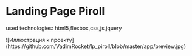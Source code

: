 <h1>Landing Page Piroll</h1>
<p>used technologies: html5,flexbox,css,js,jquery</p>
![Иллюстрация к проекту](https://github.com/VadimRocket/lp_piroll/blob/master/app/preview.jpg)

